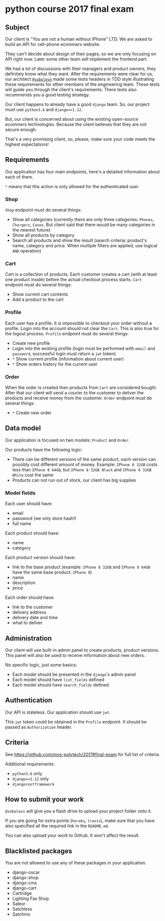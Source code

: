 # python course 2017 final exam


## Subject

Our client is "You are not a human without IPhone" LTD.
We are asked to build an API for cell-phone ecommers website.

They can't decide about design of their pages, so we are only focusing on API right now. Later some other team will implement the frontend part.

We had a lot of discussions with their managers and product owners, they definitely know what they want.
After the requirements were clear for us, our architect [`@sobolevn`](https://github.com/sobolevn) made some tests headers in TDD style illustrating these requirements for other members of the engineering team.
These tests will guide you through the client's requirements.
There tests also recommends you a good testing strategy.

Our client happens to already have a good `django` team.
So, our project must use `python3.6` and `django=<1.12`.

But, our client is concerned about using the existing open-source ecommers technologies.
Because the client believes that they are not secure enough.

That's a very promising client, so, please, make sure your code meets the highest expectations!


## Requirements

Our application has four main endpoints, here's a detailed information about each of them.

`*` means that this action is only allowed for the authenticated user.

### Shop

`Shop` endpoint must do several things:

- Show all categories (currently there are only three categories: `Phones`, `Chargers`, `Cases`. But client said that there would be many categories in the nearest future)
- Show all products by category
- Search all products and show the result (search criteria: product's name, category and price. When multiple filters are applied, use logical `AND` operation)

### Cart

Cart is a collection of products.
Each customer creates a cart (with at least one product inside) before the actual checkout process starts.
`Cart` endpoint must do several things:

- Show current cart contents
- Add a product to the cart

### Profile

Each user has a profile.
It is impossible to checkout your order without a profile.
Login into the account should not clear the `Cart`.
This is also true for the logout process.
`Profile` endpoint must do several things:

- Create new profile
- Login into the existing profile (login must be performed with `email` and `password`, successful login must return a `jwt` token)
- `*` Show current profile (information about current user)
- `*` Show orders history for the current user

### Order

When the order is created then products from `Cart` are considered bought.
After that our client will send a courier to the customer to deliver the products and receive money from the customer.
`Order` endpoint must do several things:

- `*` Create new order


## Data model

Our application is focused on two models: `Product` and `Order`.

Our products have the following logic:

- There can be different versions of the same product, each version can possibly cost different amount of money. Example: `IPhone 8 32GB` costs less than `IPhone 8 64GB`, but `IPhone 8 32GB Black` and `IPhone 8 32GB White` cost the same
- Products can not run out of stock, our client has big supplies

### Model fields

Each user should have:

- email
- password (we only store hash!)
- full name

Each product should have:

- name
- category

Each product version should have:

- link to the base product (example: `IPhone 8 32GB` and `IPhone 8 64GB` have the same base product: `IPhone 8`)
- name
- description
- price

Each order should have:

- link to the customer
- delivery address
- delivery date and time
- what to deliver


## Administration

Our client will use built-in admin panel to create products, product versions.
This panel will also be used to receive information about new orders.

No specific logic, just some basics:

- Each model should be presented in the `django`'s admin panel
- Each model should have `list_fields` defined
- Each model should have `search_fields` defined


## Authentication

Our API is stateless.
Our application should use `jwt`.

This `jwt` token could be obtained in the `Profile` endpoint.
It should be passed as `Authorization` header.


## Criteria

See https://github.com/mos-polytech/2017#final-exam for full list of criteria.

Additional requirements:

- `python3.6` only
- `django=<1.12` only
- `djangorestframework`


## How to submit your work

`@sobolevn` will give you a flash drive to upload your project folder onto it.

If you are going for extra points (`heroku`, `travis`), make sure that you have also speicified all the required link in the `README.md`.

You can also upload your work to Github. 
It won't affect the result. 


## Blacklisted packages

You are not allowed to use any of these packages in your application:

- django-oscar
- django-shop
- django-cms
- django-cart
- Cartridge
- Lighting Fas Shop
- Saleor
- Satchless
- Satchmo
